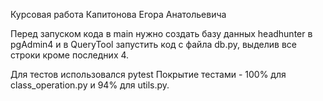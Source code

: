 Курсовая работа Капитонова Егора Анатольевича

Перед запуском кода в main нужно создать базу данных headhunter в pgAdmin4 и в QueryTool запустить код с файла db.py,
выделив все строки кроме последних 4.

Для тестов использовался pytest
Покрытие тестами - 100% для class_operation.py и 94% для utils.py. 